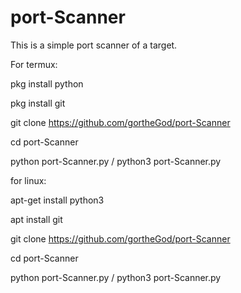 # port-Scanner
This is a simple port scanner of a target.

For termux:

pkg install python

pkg install git

git clone https://github.com/gortheGod/port-Scanner

cd port-Scanner

python port-Scanner.py / python3 port-Scanner.py


for linux:

apt-get install python3

apt install git

git clone https://github.com/gortheGod/port-Scanner

cd port-Scanner

python port-Scanner.py / python3 port-Scanner.py
